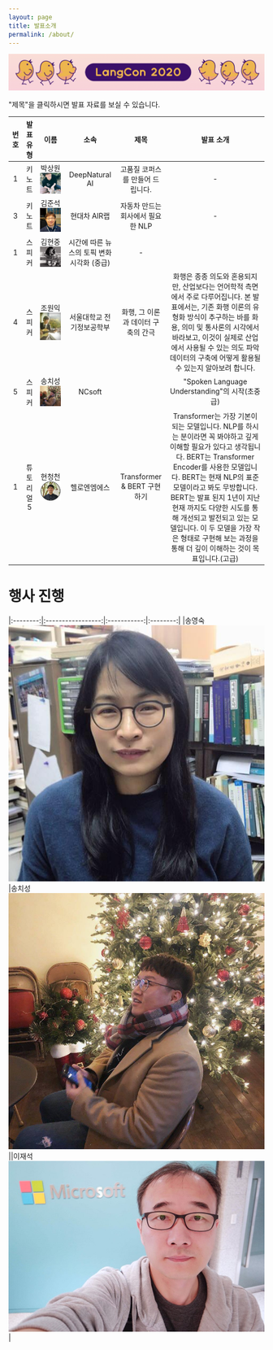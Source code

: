 ```yaml
---
layout: page
title: 발표소개
permalink: /about/
---
```



![사진](./pic/b.png)

"제목"을 클릭하시면 발표 자료를 보실 수 있습니다.
    

|번호|발표 유형|이름|소속|제목|발표 소개|
|:---:|:-----------------:|:-----------:|:--------:|:--------:|:--------------:|
|1|키노트|박상원![사진](./pic/sang.jpg)|DeepNatural AI|고품질 코퍼스를 만들어 드립니다.|-|   
|3|키노트|김준석![사진](./pic/jun.jpg)|현대차  AIR랩|자동차 만드는 회사에서 필요한 NLP|-|    
|1|스피커|김현중![사진](./pic/kj.jpg)|시간에 따른 뉴스의 토픽 변화 시각화 (중급)|-|          
|4|스피커|조원익![사진](./pic/WarnikChow.jpg)|서울대학교 전기정보공학부|화행, 그 이론과 데이터 구축의 간극|화행은 종종 의도와 혼용되지만, 산업보다는 언어학적 측면에서 주로 다루어집니다. 본 발표에서는, 기존 화행 이론의 유형화 방식이 추구하는 바를 화용, 의미 및 통사론의 시각에서 바라보고, 이것이 실제로 산업에서 사용될 수 있는 의도 파악 데이터의 구축에 어떻게 활용될 수 있는지 알아보려 합니다.|  
|5|스피커|송치성![사진](./pic/chisung.jpg)|NCsoft||"Spoken Language Understanding"의 시작(초중급)|-|             
|1|튜토리얼5|현청천![사진](./pic/hcc.png)|헬로엔엠에스|Transformer & BERT 구현하기|Transformer는 가장 기본이 되는 모델입니다. NLP를 하시는 분이라면 꼭 봐야하고 깊게 이해할 필요가 있다고 생각됩니다. BERT는 Transformer Encoder를 사용한 모델입니다. BERT는 현재 NLP의 표준모델이라고 봐도 무방합니다. BERT는 발표 된지 1년이 지난 현재 까지도 다양한 시도를 통해 개선되고 발전되고 있는 모델입니다. 이 두 모델을 가장 작은 형태로 구현해 보는 과정을 통해 더 깊이 이해하는 것이 목표입니다.(고급)|        




# 행사 진행



|:--------:|:-----------------:|:-----------:|:--------:|
|송영숙![1](./pic/song.jpg)|송치성![2](./pic/chisung.jpg)||이재석![4](./pic/jslee.jpg)|     







